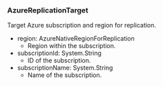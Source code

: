 ### AzureReplicationTarget
Target Azure subscription and region for replication.

- region: AzureNativeRegionForReplication
  - Region within the subscription.
- subscriptionId: System.String
  - ID of the subscription.
- subscriptionName: System.String
  - Name of the subscription.
